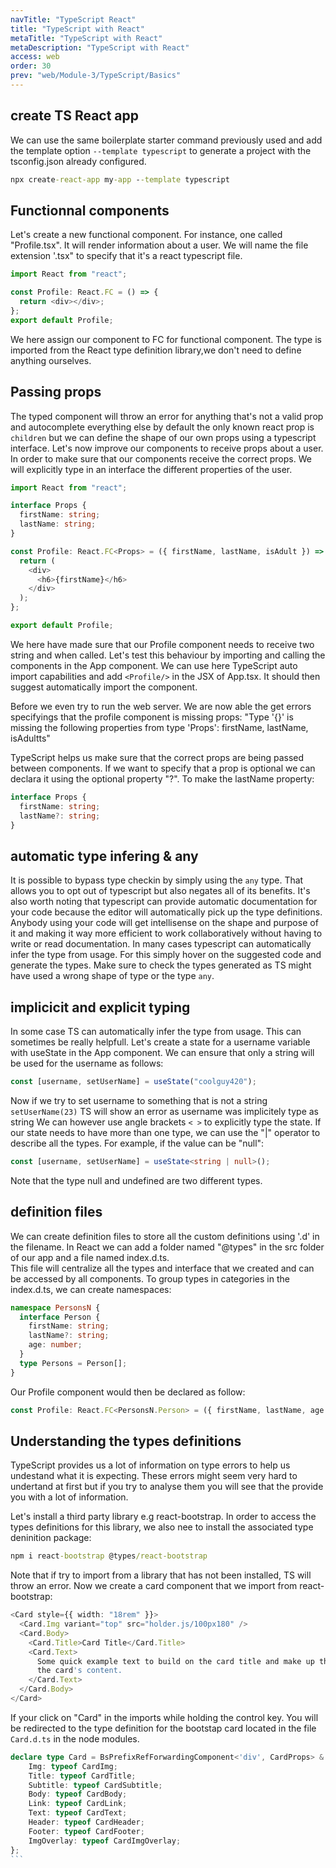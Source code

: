 ```yaml
---
navTitle: "TypeScript React"
title: "TypeScript with React"
metaTitle: "TypeScript with React"
metaDescription: "TypeScript with React"
access: web
order: 30
prev: "web/Module-3/TypeScript/Basics"
---
```


## create TS React app

We can use the same boilerplate starter command previously used and add the template option `--template typescript` to generate a project with the tsconfig.json already configured.

```cmd
npx create-react-app my-app --template typescript
```

## Functionnal components

Let's create a new functional component. For instance, one called "Profile.tsx". It will render information about a user. We will name the file extension '.tsx" to specify that it's a react typescript file.

```ts
import React from "react";

const Profile: React.FC = () => {
  return <div></div>;
};
export default Profile;
```

We here assign our component to FC for functional component. The type is imported from the React type definition library,we don't need to define anything ourselves.

## Passing props

The typed component will throw an error for anything that's not a valid prop and autocomplete everything else by default the only known react prop is `children` but we can define the shape of our own props using a typescript interface.
Let's now improve our components to receive props about a user. In order to make sure that our components receive the correct props. We will explicitly type in an interface the different properties of the user.

```ts
import React from "react";

interface Props {
  firstName: string;
  lastName: string;
}

const Profile: React.FC<Props> = ({ firstName, lastName, isAdult }) => {
  return (
    <div>
      <h6>{firstName}</h6>
    </div>
  );
};

export default Profile;
```

We here have made sure that our Profile component needs to receive two string and when called.
Let's test this behaviour by importing and calling the components in the App component.
We can use here TypeScript auto import capabilities and add `<Profile/>` in the JSX of App.tsx. It should then suggest automatically import the component.

Before we even try to run the web server. We are now able the get errors specifyings that the profile component is missing props: "Type '{}' is missing the following properties from type 'Props': firstName, lastName, isAdultts"

TypeScript helps us make sure that the correct props are being passed between components.
If we want to specify that a prop is optional we can declara it using the optional property "?".
To make the lastName property:

```ts
interface Props {
  firstName: string;
  lastName?: string;
}
```

## automatic type infering & any

It is possible to bypass type checkin by simply using the `any` type. That allows you to opt out of typescript but also negates all of its benefits. It's also worth noting that typescript can provide automatic documentation for your code because the editor will automatically pick up the type definitions.
Anybody using your code will get intellisense on the shape and purpose of it and making it way more efficient to work collaboratively without having to write or read documentation.
In many cases typescript can automatically infer the type from usage. For this simply hover on the suggested code and generate the types. Make sure to check the types generated as TS might have used a wrong shape of type or the type `any`.

## implicicit and explicit typing

In some case TS can automatically infer the type from usage. This can sometimes be really helpfull.
Let's create a state for a username variable with useState in the App component. We can ensure that only a string will be used for the username as follows:

```ts
const [username, setUserName] = useState("coolguy420");
```

Now if we try to set username to something that is not a string `setUserName(23)` TS will show an error as username was implicitely type as string
We can however use angle brackets `< >` to explicitly type the state.
If our state needs to have more than one type, we can use the "|" operator to describe all the types. For example, if the value can be "null":

```ts
const [username, setUserName] = useState<string | null>();
```

Note that the type null and undefined are two different types.

## definition files

We can create definition files to store all the custom definitions using '.d' in the filename. In React we can add a folder named "@types" in the src folder of our app and a file named index.d.ts.  
This file will centralize all the types and interface that we created and can be accessed by all components.
To group types in categories in the index.d.ts, we can create namespaces:

```ts
namespace PersonsN {
  interface Person {
    firstName: string;
    lastName?: string;
    age: number;
  }
  type Persons = Person[];
}
```

Our Profile component would then be declared as follow:

```ts
const Profile: React.FC<PersonsN.Person> = ({ firstName, lastName, age }) => {
```

## Understanding the types definitions

TypeScript provides us a lot of information on type errors to help us undestand what it is expecting.
These errors might seem very hard to undertand at first but if you try to analyse them you will see that the provide you with a lot of information.

Let's install a third party library e.g react-bootstrap. In order to access the types definitions for this library, we also nee to install the associated type deninition package:

```cmd
npm i react-bootstrap @types/react-bootstrap
```

Note that if try to import from a library that has not been installed, TS will throw an error.
Now we create a card component that we import from react-bootstrap:

```ts
<Card style={{ width: "18rem" }}>
  <Card.Img variant="top" src="holder.js/100px180" />
  <Card.Body>
    <Card.Title>Card Title</Card.Title>
    <Card.Text>
      Some quick example text to build on the card title and make up the bulk of
      the card's content.
    </Card.Text>
  </Card.Body>
</Card>
```

If your click on "Card" in the imports while holding the control key. You will be redirected to the type definition for the bootstap card located in the file `Card.d.ts` in the node modules.

````ts
declare type Card = BsPrefixRefForwardingComponent<'div', CardProps> & {
    Img: typeof CardImg;
    Title: typeof CardTitle;
    Subtitle: typeof CardSubtitle;
    Body: typeof CardBody;
    Link: typeof CardLink;
    Text: typeof CardText;
    Header: typeof CardHeader;
    Footer: typeof CardFooter;
    ImgOverlay: typeof CardImgOverlay;
};
```
````
